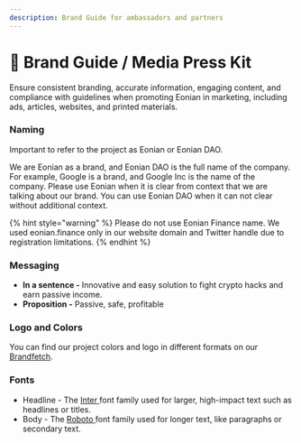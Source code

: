 ```yaml
---
description: Brand Guide for ambassadors and partners
---
```


# 🎨 Brand Guide / Media Press Kit

Ensure consistent branding, accurate information, engaging content, and compliance with guidelines when promoting Eonian in marketing, including ads, articles, websites, and printed materials.

### Naming

Important to refer to the project as Eonian or Eonian DAO.&#x20;

We are Eonian as a brand, and Eonian DAO is the full name of the company. For example, Google is a brand, and Google Inc is the name of the company. Please use Eonian when it is clear from context that we are talking about our brand. You can use Eonian DAO when it can not clear without additional context.&#x20;

{% hint style="warning" %}
Please do not use Eonian Finance name. We used eonian.finance only in our website domain and Twitter handle due to registration limitations.
{% endhint %}

### **Messaging**

* **In a sentence -** Innovative and easy solution to fight crypto hacks and earn passive income.
* **Proposition -** Passive, safe, profitable

### Logo and Colors

You can find our project colors and logo in different formats on our [Brandfetch](https://brandfetch.com/share/je60py9pr5x2g9rs3ox2zm0s4xt64n9y).

### Fonts

* Headline - The [Inter ](https://fonts.google.com/specimen/Inter)font family used for larger, high-impact text such as headlines or titles.
* Body - The [Roboto ](https://fonts.google.com/specimen/Roboto?query=Roboto)font family used for longer text, like paragraphs or secondary text.
